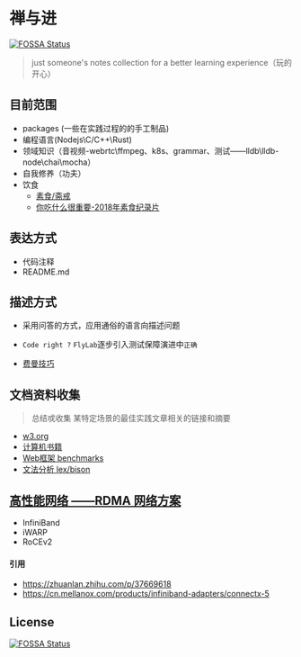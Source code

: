 # 禅与进
[![FOSSA Status](https://app.fossa.io/api/projects/git%2Bgithub.com%2FTalbot3%2FFlyLab.svg?type=shield)](https://app.fossa.io/projects/git%2Bgithub.com%2FTalbot3%2FFlyLab?ref=badge_shield)


> just someone's notes collection for a better learning experience（玩的开心）

## 目前范围
- packages (一些在实践过程的的手工制品)
- 编程语言(Nodejs\C/C++\Rust)
- 领域知识（音视频-webrtc\ffmpeg、k8s、grammar、测试——lldb\lldb-node\chai\mocha）
- 自我修养（功夫）
- 饮食
    - [素食/斋戒](https://www.bilibili.com/video/BV1mJ411p7B3?from=search&seid=13782430131455983371)
    - [你吃什么很重要-2018年素食纪录片](https://www.bilibili.com/video/BV1as411J7w3?from=search&seid=8578571806755169391)
## 表达方式

- 代码注释
- README.md

## 描述方式

- 采用问答的方式，应用通俗的语言向描述问题

- `Code right ?` `FlyLab`逐步引入测试保障演进中`正确`

- [费曼技巧](https://wiki.mbalib.com/wiki/%E8%B4%B9%E6%9B%BC%E5%AD%A6%E4%B9%A0%E6%B3%95)

## 文档资料收集

> 总结戓收集 某特定场景的最佳实践文章相关的链接和摘要

- [w3.org](https://www.w3.org/)
- [计算机书籍](http://bestcbooks.com/categories/c/)
- [Web框架 benchmarks](https://www.techempower.com/benchmarks/#section=data-r17&hw=ph&test=update)
- [文法分析 lex/bison](https://www.gnu.org/software/bison/manual/bison.pdf)

## [高性能网络 ——RDMA 网络方案](https://www.infoq.cn/article/kGUCyP5S8m7HECL6QIeL)

- InfiniBand
- iWARP
- RoCEv2

#### 引用

- https://zhuanlan.zhihu.com/p/37669618
- https://cn.mellanox.com/products/infiniband-adapters/connectx-5

## License
[![FOSSA Status](https://app.fossa.io/api/projects/git%2Bgithub.com%2FTalbot3%2FFlyLab.svg?type=large)](https://app.fossa.io/projects/git%2Bgithub.com%2FTalbot3%2FFlyLab?ref=badge_large)

